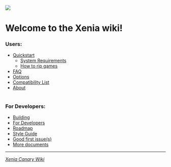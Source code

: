 ![](https://github.com/xenia-project/xenia/raw/master/assets/icon/128.png)

# Welcome to the Xenia wiki!

### Users:
  * [Quickstart](https://github.com/xenia-project/xenia/wiki/Quickstart)
    * [System Requirements](https://github.com/xenia-project/xenia/wiki/Quickstart#system-requirements)
    * [How to rip games](https://github.com/xenia-project/xenia/wiki/Quickstart#how-to-rip-games)
  * [FAQ](https://github.com/xenia-project/xenia/wiki/FAQ)
  * [Options](https://github.com/xenia-project/xenia/wiki/Options)
  * [Compatibility List](https://github.com/xenia-project/game-compatibility/issues)
  * [About](https://github.com/xenia-project/xenia/wiki/About)

#
### For Developers:
  * [Building](https://github.com/xenia-project/xenia/blob/master/docs/building.md)
  * [For Developers](https://github.com/xenia-project/xenia/wiki/For-Developers)
  * [Roadmap](https://github.com/xenia-project/xenia/wiki/Roadmap)
  * [Style Guide](https://github.com/xenia-project/xenia/blob/master/docs/style_guide.md)
  * [Good first issue(s)](https://github.com/xenia-project/xenia/issues?q=is%3Aopen+is%3Aissue+label%3A%22good+first+issue%22)
  * [More documents](https://github.com/xenia-project/xenia/tree/master/docs)

---

*[Xenia Canary Wiki](https://github.com/xenia-canary/xenia-canary/wiki)*
